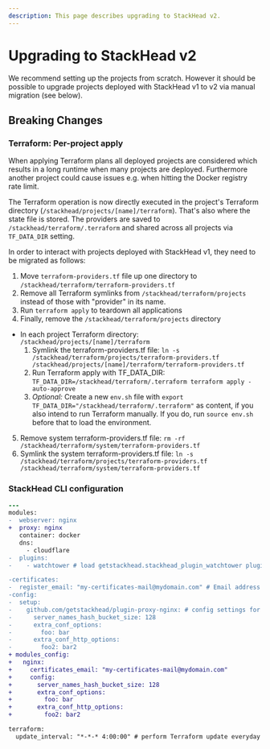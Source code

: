 ```yaml
---
description: This page describes upgrading to StackHead v2.
---
```


# Upgrading to StackHead v2

We recommend setting up the projects from scratch. However it should be possible to upgrade projects deployed with StackHead v1 to v2 via manual migration (see below).

## Breaking Changes

### Terraform: Per-project apply

When applying Terraform plans all deployed projects are considered which results in a long runtime when many projects are deployed.
Furthermore another project could cause issues e.g. when hitting the Docker registry rate limit.

The Terraform operation is now directly executed in the project's Terraform directory (`/stackhead/projects/[name]/terraform`).
That's also where the state file is stored. The providers are saved to `/stackhead/terraform/.terraform` and shared across all projects via `TF_DATA_DIR` setting.

In order to interact with projects deployed with StackHead v1, they need to be migrated as follows:

1. Move `terraform-providers.tf` file up one directory to `/stackhead/terraform/terraform-providers.tf`
2. Remove all Terraform symlinks from `/stackhead/terraform/projects` instead of those with "provider" in its name.
3. Run `terraform apply` to teardown all applications
4. Finally, remove the `/stackhead/terraform/projects` directory
* In each project Terraform directory: `/stackhead/projects/[name]/terraform`
  1. Symlink the terraform-providers.tf file: `ln -s /stackhead/terraform/projects/terraform-providers.tf /stackhead/projects/[name]/terraform/terraform-providers.tf`
  2. Run Terraform apply with TF_DATA_DIR: `TF_DATA_DIR=/stackhead/terraform/.terraform terraform apply -auto-approve`
  3. _Optional:_ Create a new `env.sh` file with `export TF_DATA_DIR="/stackhead/terraform/.terraform"` as content, if you also intend to run Terraform manually. If you do, run `source env.sh` before that to load the environment.
5. Remove system terraform-providers.tf file: `rm -rf /stackhead/terraform/system/terraform-providers.tf`
6. Symlink the system terraform-providers.tf file: `ln -s /stackhead/terraform/projects/terraform-providers.tf /stackhead/terraform/system/terraform-providers.tf`

### StackHead CLI configuration

```diff
---
modules:
-  webserver: nginx
+  proxy: nginx
   container: docker
   dns:
     - cloudflare
-  plugins:
-    - watchtower # load getstackhead.stackhead_plugin_watchtower plugin

-certificates:
-  register_email: "my-certificates-mail@mydomain.com" # Email address used for creating SSL certificates. Will receive notice when they expire.
-config:
-  setup:
-    github.com/getstackhead/plugin-proxy-nginx: # config settings for Nginx module
-      server_names_hash_bucket_size: 128
-      extra_conf_options:
-        foo: bar
-      extra_conf_http_options:
-        foo2: bar2
+ modules_config:
+   nginx:
+     certificates_email: "my-certificates-mail@mydomain.com"
+     config:
+       server_names_hash_bucket_size: 128
+       extra_conf_options:
+         foo: bar
+       extra_conf_http_options:
+         foo2: bar2

terraform:
  update_interval: "*-*-* 4:00:00" # perform Terraform update everyday at 4am, see Unix timer "OnCalendar" setting
```
